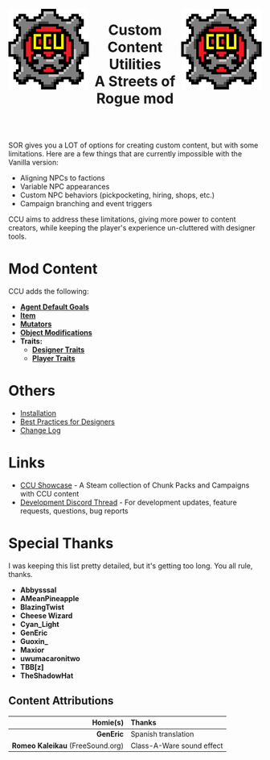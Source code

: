 <p align="left">
<img src="CCU/Resources/Image/CCU/CCU_160x160.png" alt="CCU Logo" align="left">
<img src="CCU/Resources/Image/CCU/CCU_160x160.png" alt="CCU Logo" align="right">
</p>

<h1 align="center">
<b>Custom Content Utilities</b>
<br>
A Streets of Rogue mod</h2>
<br><br>

SOR gives you a LOT of options for creating custom content, but with some limitations. Here are a few things that are currently impossible with the Vanilla version:
- Aligning NPCs to factions
- Variable NPC appearances
- Custom NPC behaviors (pickpocketing, hiring, shops, etc.)
- Campaign branching and event triggers

CCU aims to address these limitations, giving more power to content creators, while keeping the player's experience un-cluttered with designer tools.

#		Mod Content
CCU adds the following:
<b>
- [Agent Default Goals](/CCU/Documentation/C01_AgentDefaultGoals.md)
- [Item](/CCU/Documentation/C02_Items.md)
- [Mutators](/CCU/Documentation/C03_Mutators.md)
- [Object Modifications](/CCU/Documentation/C04_Objects.md)
- Traits:
  - [Designer Traits](/CCU/Documentation/C05_DesignerTraits.md)
  - [Player Traits](/CCU/Documentation/C0503_PlayerTraits.md)
</b>

#   Others

- [Installation](/CCU/Documentation/M01_Installation.md)
- [Best Practices for Designers](/CCU/Documentation/M02_BestPractices.md)
- [Change Log](/CCU/Documentation/M03_ChangeLog.md)

#		Links
- [CCU Showcase](https://steamcommunity.com/sharedfiles/filedetails/?id=2852074522) - A Steam collection of Chunk Packs and Campaigns with CCU content
- [Development Discord Thread](https://discord.com/channels/187414758536773632/991046848536006678) - For development updates, feature requests, questions, bug reports

#		Special Thanks
I was keeping this list pretty detailed, but it's getting too long. You all rule, thanks.

- **Abbysssal**
- **AMeanPineapple**
- **BlazingTwist**
- **Cheese Wizard**
- **Cyan_Light**
- **GenEric**		
- **Guoxin_**
- **Maxior**
- **uwumacaronitwo**
- **TBB[z]**
- **TheShadowHat**

##			Content Attributions

|Homie(s)								|Thanks	|
|--------------------------------------:|:------|
|**GenEric**|Spanish translation
|**Romeo Kaleikau** (FreeSound.org)|Class-A-Ware sound effect